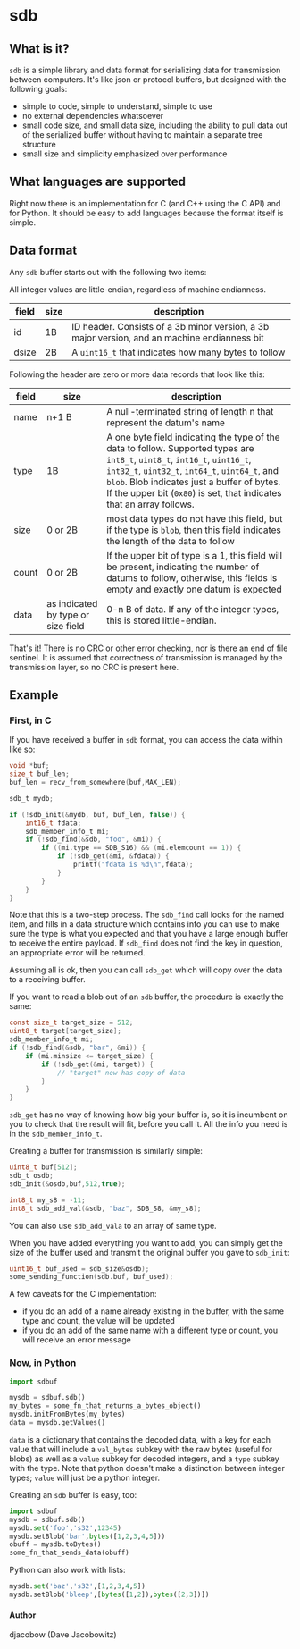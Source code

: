 # sdb

## What is it?

`sdb` is a simple library and data format for serializing data for transmission between computers. It's like json or protocol buffers, but designed with the following goals:

- simple to code, simple to understand, simple to use
- no external dependencies whatsoever
- small code size, and small data size, including the ability to pull data out of the serialized buffer without having to maintain a separate tree structure
- small size and simplicity emphasized over performance

## What languages are supported

Right now there is an implementation for C (and C++ using the C API) and for Python. It should be easy to add languages because the format itself is simple.

## Data format

Any `sdb` buffer starts out with the following two items:

All integer values are little-endian, regardless of machine endianness.

|field|size|description|
|---|---|---|
|id|1B|ID header. Consists of a 3b minor version, a 3b major version, and an machine endianness bit|
|dsize|2B|A `uint16_t` that indicates how many bytes to follow|

Following the header are zero or more data records that look like this:

|field|size|description|
|---|---|---|
|name |n+1 B |A null-terminated string of length n that represent the datum's name |
|type |1B |A one byte field indicating the type of the data to follow. Supported types are `int8_t`, `uint8_t`, `int16_t`, `uint16_t`, `int32_t`, `uint32_t`, `int64_t`, `uint64_t`, and `blob`. Blob indicates just a buffer of bytes. If the upper bit (`0x80`) is set, that indicates that an array follows. |
|size |0 or 2B |most data types do not have this field, but if the type is `blob`, then this field indicates the length of the data to follow |
|count|0 or 2B |If the upper bit of type is a 1, this field will be present, indicating the number of datums to follow, otherwise, this fields is empty and exactly one datum is expected |
|data |as indicated by type or size field |0-n B of data. If any of the integer types, this is stored little-endian. |


That's it! There is no CRC or other error checking, nor is there an end of file sentinel. It is assumed that correctness of transmission is managed by the transmission layer, so no CRC is present here.

## Example

### First, in C

If you have received a buffer in `sdb` format, you can access the data within like so:
```C
void *buf;
size_t buf_len;
buf_len = recv_from_somewhere(buf,MAX_LEN);

sdb_t mydb;

if (!sdb_init(&mydb, buf, buf_len, false)) {
    int16_t fdata;
    sdb_member_info_t mi;
    if (!sdb_find(&sdb, "foo", &mi)) {
        if ((mi.type == SDB_S16) && (mi.elemcount == 1)) {
            if (!sdb_get(&mi, &fdata)) {
                printf("fdata is %d\n",fdata);
            }
        }
    }
}
 ```

Note that this is a two-step process. The `sdb_find` call looks for the named item,
and fills in a data structure which contains info you can use to make sure the 
type is what you expected and that you have a large enough buffer to receive the
entire payload. If `sdb_find` does not find the key in question, an appropriate
error will be returned.

Assuming all is ok, then you can call `sdb_get` which will copy over the data
to a receiving buffer.

If you want to read a blob out of an `sdb` buffer, the procedure is exactly the same:
```C
const size_t target_size = 512;
uint8_t target[target_size];
sdb_member_info_t mi;
if (!sdb_find(&sdb, "bar", &mi)) {
    if (mi.minsize <= target_size) {
        if (!sdb_get(&mi, target)) {
            // "target" now has copy of data
        }
    }
}
```

`sdb_get` has no way of knowing how big your buffer is, so it is incumbent on you to check that the result will fit, before you call it. All the info you need is in the `sdb_member_info_t`.

Creating a buffer for transmission is similarly simple:
```C
uint8_t buf[512];
sdb_t osdb;
sdb_init(&osdb,buf,512,true);

int8_t my_s8 = -11;
int8_t sdb_add_val(&sdb, "baz", SDB_S8, &my_s8);
```

You can also use `sdb_add_vala` to an array of same type.

When you have added everything you want to add, you can simply get the size of the buffer used and transmit the original buffer you gave to `sdb_init`:

```C
uint16_t buf_used = sdb_size&osdb);
some_sending_function(sdb.buf, buf_used);
```

A few caveats for the C implementation:
- if you do an add of a name already existing in the buffer, with the same type and count, the value will be updated
- if you do an add of the same name with a different type or count, you will receive an error message


### Now, in Python

```Python
import sdbuf

mysdb = sdbuf.sdb()
my_bytes = some_fn_that_returns_a_bytes_object()
mysdb.initFromBytes(my_bytes)
data = mysdb.getValues()
```

`data` is a dictionary that contains the decoded data, with a key for each value that will include a `val_bytes` subkey with the raw bytes (useful for blobs) as well as a `value` subkey for decoded integers, and a `type` subkey with the type. Note that python doesn't make a distinction between integer types; `value` will just be a python integer.

Creating an `sdb` buffer is easy, too:

```Python
import sdbuf
mysdb = sdbuf.sdb()
mysdb.set('foo','s32',12345)
mysdb.setBlob('bar',bytes([1,2,3,4,5]))
obuff = mysdb.toBytes()
some_fn_that_sends_data(obuff)
```

Python can also work with lists:
```Python
mysdb.set('baz','s32',[1,2,3,4,5])
mysdb.setBlob('bleep',[bytes([1,2]),bytes([2,3])])
```


#### Author
djacobow (Dave Jacobowitz)

